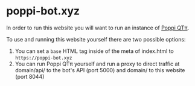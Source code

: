 # poppi-bot.xyz
In order to run this website you will want to run an instance of [Poppi QTπ](https://github.com/NatsumiHB/Poppi-QTpi).

To use and running this website yourself there are two possible options:
1. You can set a `base` HTML tag inside of the meta of index.html to `https://poppi-bot.xyz`
2. You can run Poppi QTπ yourself and run a proxy to direct traffic at domain/api/ to the bot's API (port 5000) and domain/ to this website (port 8044)